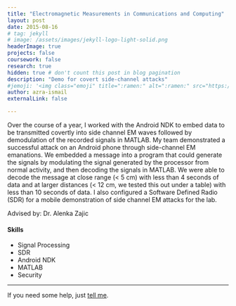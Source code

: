 ```yaml
---
title: "Electromagnetic Measurements in Communications and Computing"
layout: post
date: 2015-08-16
# tag: jekyll
# image: /assets/images/jekyll-logo-light-solid.png
headerImage: true
projects: false
coursework: false
research: true
hidden: true # don't count this post in blog pagination
description: "Demo for covert side-channel attacks"
#jemoji: '<img class="emoji" title=":ramen:" alt=":ramen:" src="https://assets.github.com/images/icons/emoji/unicode/1f35c.png" height="20" width="20" align="absmiddle">'
author: azra-ismail
externalLink: false

---
```

Over the course of a year, I worked with the Android NDK to embed data to be transmitted covertly into side channel EM waves followed by demodulation of the recorded signals in MATLAB. My team demonstrated a successful attack on an Android phone through side-channel EM emanations. We embedded a message into a program that could generate the signals by modulating the signal generated by the processor from normal activity, and then decoding the signals in MATLAB. We were able to decode the message at close range (< 5 cm) with less than 4 seconds of data and at larger distances (< 12 cm, we tested this out under a table) with less than 10 seconds of data. I also configured a Software Defined Radio (SDR) for a mobile demonstration of side channel EM attacks for the lab.

Advised by: Dr. Alenka Zajic

#### Skills
- Signal Processing
- SDR
- Android NDK
- MATLAB
- Security

---

If you need some help, just [tell me](http://github.com/aismail1997/sophiasun0515.github.io/issues).
